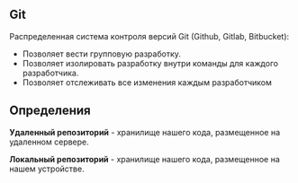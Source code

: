 ## Git

Распределенная система контроля версий Git (Github, Gitlab, Bitbucket):

* Позволяет вести групповую разработку.
* Позволяет изолировать разработку внутри команды для каждого разработчика.
* Позволяет отслеживать все изменения каждым разработчиком


## Определения

**Удаленный репозиторий** - хранилище нашего кода, размещенное на удаленном сервере.

**Локальный репозиторий** - хранилище нашего кода, размещенное на нашем устройстве. 